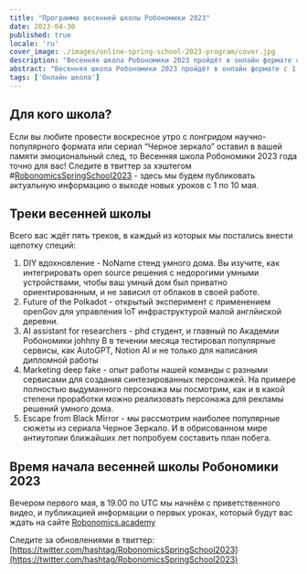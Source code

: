 ```yaml
---
title: "Программа весенней школы Робономики 2023"
date: 2023-04-30
published: true
locale: 'ru'
cover_image: ./images/online-spring-school-2023-program/cover.jpg
description: "Весенняя школа Робономики 2023 пройдёт в онлайн формате с 1 по 10 мая. Всего вас ждёт пять обучающих треков, каждый из которых будет посвящен применению наиболее современных интернет-технологий для личного, профессионального и домашнего использования."
abstract: "Весенняя школа Робономики 2023 пройдёт в онлайн формате с 1 по 10 мая. Всего вас ждёт пять обучающих треков, каждый из которых будет посвящен применению наиболее современных интернет-технологий для личного, профессионального и домашнего использования."
tags: ['Онлайн школа']
---
```


## Для кого школа?

Если вы любите провести воскресное утро с лонгридом научно-популярного формата или сериал “Черное зеркало” оставил в вашей памяти эмоциональный след, то Весенняя школа Робономики 2023 года точно для вас! Следите в твиттер за хэштегом #[RobonomicsSpringSchool2023](https://twitter.com/search?q=%2523RobonomicsSpringSchool2023) - здесь мы будем публиковать актуальную информацию о выходе новых уроков с 1 по 10 мая.

## Треки весенней школы

Всего вас ждёт пять треков, в каждый из которых мы постались внести щепотку специй:

1. DIY вдохновление - NoName стенд умного дома. Вы изучите, как интегрировать open source решения с недорогими умными устройствами, чтобы ваш умный дом был приватно ориентированным, и не зависил от облаков в своей работе.
2. Future of the Polkadot - открытый эксперимент с применением openGov для управления IoT инфраструктурой малой англйиской деревни.
3. AI assistant for researchers - phd студент, и главный по Академии Робономики johhny B в течении месяца тестировал популярные сервисы, как AutoGPT, Notion AI и не только для написания дипломной работы 
4.  Marketing deep fake - опыт работы нашей команды с разными сервисами для создания синтезированных персонажей. На примере полностью выдуманного персонажа мы посмотрим, как и в какой степени проработки можно реализовать персонажа для рекламы решений умного дома.
5. Escape from Black Mirror - мы рассмотрим наиболее популярные сюжеты из сериала Черное Зеркало. И в обрисованном мире антиутопии ближайших лет попробуем составить план побега.

## Время начала весенней школы Робономики 2023

Вечером первого мая, в 19.00 по UTC мы начнём с приветственного видео, и публикацией информации о первых уроках, который будут вас ждать на сайте [Robonomics.academy](http://Robonomics.academy)   

Следите за обновлениями в твиттер: [https://twitter.com/hashtag/RobonomicsSpringSchool2023](https://twitter.com/hashtag/RobonomicsSpringSchool2023)